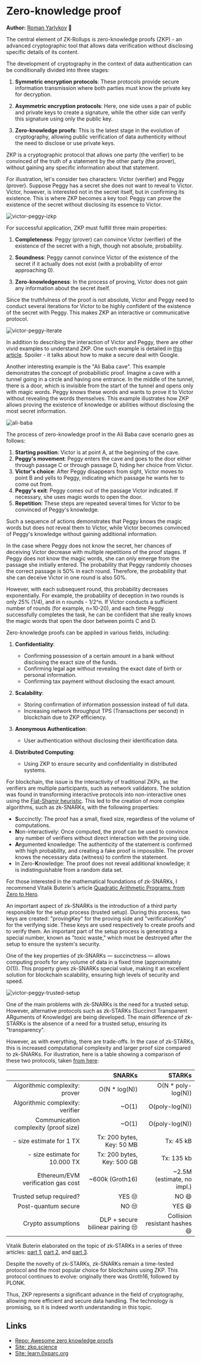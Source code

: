 # Zero-knowledge proof

**Author:** [Roman Yarlykov](https://github.com/rlkvrv) 🧐

The central element of ZK-Rollups is zero-knowledge proofs (ZKP) - an advanced cryptographic tool that allows data verification without disclosing specific details of its content.

The development of cryptography in the context of data authentication can be conditionally divided into three stages:

1. **Symmetric encryption protocols**: These protocols provide secure information transmission where both parties must know the private key for decryption.

2. **Asymmetric encryption protocols**: Here, one side uses a pair of public and private keys to create a signature, while the other side can verify this signature using only the public key.

3. **Zero-knowledge proofs**: This is the latest stage in the evolution of cryptography, allowing public verification of data authenticity without the need to disclose or use private keys.

ZKP is a cryptographic protocol that allows one party (the verifier) to be convinced of the truth of a statement by the other party (the prover), without gaining any specific information about that statement.

For illustration, let's consider two characters: Victor (verifier) and Peggy (prover). Suppose Peggy has a secret she does not want to reveal to Victor. Victor, however, is interested not in the secret itself, but in confirming its existence. This is where ZKP becomes a key tool: Peggy can prove the existence of the secret without disclosing its essence to Victor.

![victor-peggy-izkp](./img/victor-peggy-izkp.png)

For successful application, ZKP must fulfill three main properties:

1. **Completeness**: Peggy (prover) can convince Victor (verifier) of the existence of the secret with a high, though not absolute, probability.

2. **Soundness**: Peggy cannot convince Victor of the existence of the secret if it actually does not exist (with a probability of error approaching 0).

3. **Zero-knowledgeness**: In the process of proving, Victor does not gain any information about the secret itself.

Since the truthfulness of the proof is not absolute, Victor and Peggy need to conduct several iterations for Victor to be highly confident of the existence of the secret with Peggy. This makes ZKP an interactive or communicative protocol.

![victor-peggy-iterate](./img/victor-peggy-iterate.png)

In addition to describing the interaction of Victor and Peggy, there are other vivid examples to understand ZKP. One such example is detailed in [this article](https://blog.cryptographyengineering.com/2014/11/27/zero-knowledge-proofs-illustrated-primer/). Spoiler - it talks about how to make a secure deal with Google.

Another interesting example is the "Ali Baba cave". This example demonstrates the concept of probabilistic proof. Imagine a cave with a tunnel going in a circle and having one entrance. In the middle of the tunnel, there is a door, which is invisible from the start of the tunnel and opens only with magic words. Peggy knows these words and wants to prove it to Victor without revealing the words themselves. This example illustrates how ZKP allows proving the existence of knowledge or abilities without disclosing the most secret information.

![ali-baba](./img/ali-baba.png)

The process of zero-knowledge proof in the Ali Baba cave scenario goes as follows:

1. **Starting position**: Victor is at point A, at the beginning of the cave.
2. **Peggy's movement**: Peggy enters the cave and goes to the door either through passage C or through passage D, hiding her choice from Victor.
3. **Victor's choice**: After Peggy disappears from sight, Victor moves to point B and yells to Peggy, indicating which passage he wants her to come out from.
4. **Peggy's exit**: Peggy comes out of the passage Victor indicated. If necessary, she uses magic words to open the door.
5. **Repetition**: These steps are repeated several times for Victor to be convinced of Peggy's knowledge.

Such a sequence of actions demonstrates that Peggy knows the magic words but does not reveal them to Victor, while Victor becomes convinced of Peggy's knowledge without gaining additional information.

In the case where Peggy does not know the secret, her chances of deceiving Victor decrease with multiple repetitions of the proof stages. If Peggy does not know the magic words, she can only emerge from the passage she initially entered. The probability that Peggy randomly chooses the correct passage is 50% in each round. Therefore, the probability that she can deceive Victor in one round is also 50%.

However, with each subsequent round, this probability decreases exponentially. For example, the probability of deception in two rounds is only 25% (1/4), and in n rounds - 1/2^n. If Victor conducts a sufficient number of rounds (for example, n=10-20), and each time Peggy successfully completes the task, he can be confident that she really knows the magic words that open the door between points C and D.

Zero-knowledge proofs can be applied in various fields, including:

1. **Confidentiality**:

    - Confirming possession of a certain amount in a bank without disclosing the exact size of the funds.
    - Confirming legal age without revealing the exact date of birth or personal information.
    - Confirming tax payment without disclosing the exact amount.

2. **Scalability**:

    - Storing confirmation of information possession instead of full data.
    - Increasing network throughput TPS (Transactions per second) in blockchain due to ZKP efficiency.

3. **Anonymous Authentication**:

    - User authentication without disclosing their identification data.

4. **Distributed Computing**:
    - Using ZKP to ensure security and confidentiality in distributed systems.

For blockchain, the issue is the interactivity of traditional ZKPs, as the verifiers are multiple participants, such as network validators. The solution was found in transforming interactive protocols into non-interactive ones using the [Fiat-Shamir heuristic](https://en.wikipedia.org/wiki/Fiat–Shamir_heuristic). This led to the creation of more complex algorithms, such as zk-SNARKs, with the following properties:

-   **S**uccinctly: The proof has a small, fixed size, regardless of the volume of computations.
-   **N**on-interactively: Once computed, the proof can be used to convince any number of verifiers without direct interaction with the proving side.
-   **Ar**gumented knowledge: The authenticity of the statement is confirmed with high probability, and creating a fake proof is impossible. The prover knows the necessary data (witness) to confirm the statement.
-   In Zero-**K**nowledge: The proof does not reveal additional knowledge; it is indistinguishable from a random data set.

For those interested in the mathematical foundations of zk-SNARKs, I recommend Vitalik Buterin's article [Quadratic Arithmetic Programs: from Zero to Hero](https://medium.com/@VitalikButerin/quadratic-arithmetic-programs-from-zero-to-hero).

An important aspect of zk-SNARKs is the introduction of a third party responsible for the setup process (trusted setup). During this process, two keys are created: "provingKey" for the proving side and "verificationKey" for the verifying side. These keys are used respectively to create proofs and to verify them. An important part of the setup process is generating a special number, known as "toxic waste," which must be destroyed after the setup to ensure the system's security.

One of the key properties of zk-SNARKs — succinctness — allows computing proofs for any volume of data in a fixed time (approximately O(1)). This property gives zk-SNARKs special value, making it an excellent solution for blockchain scalability, ensuring high levels of security and speed.

![victor-peggy-trusted-setup](./img/victor-peggy-trusted-setup.png)

One of the main problems with zk-SNARKs is the need for a trusted setup. However, alternative protocols such as zk-STARKs (Succinct Transparent ARguments of Knowledge) are being developed. The main difference of zk-STARKs is the absence of a need for a trusted setup, ensuring its "transparency".

However, as with everything, there are trade-offs. In the case of zk-STARKs, this is increased computational complexity and larger proof size compared to zk-SNARKs. For illustration, here is a table showing a comparison of these two protocols, taken [from here](https://github.com/matter-labs/awesome-zero-knowledge-proofs#comparison-of-the-most-popular-zkp-systems):

|                                       |                                   SNARKs |                             STARKs |
| ------------------------------------: | ---------------------------------------: | ---------------------------------: |
|        Algorithmic complexity: prover |                           O(N \* log(N)) |                O(N \* poly-log(N)) |
|      Algorithmic complexity: verifier |                                    ~O(1) |                     O(poly-log(N)) |
| Communication complexity (proof size) |                                    ~O(1) |                     O(poly-log(N)) |
|              - size estimate for 1 TX |                Tx: 200 bytes, Key: 50 MB |                          Tx: 45 kB |
|         - size estimate for 10.000 TX |               Tx: 200 bytes, Key: 500 GB |                         Tx: 135 kb |
|    Ethereum/EVM verification gas cost |                          ~600k (Groth16) |         ~2.5M (estimate, no impl.) |
|               Trusted setup required? |                           YES :unamused: |                         NO :smile: |
|                   Post-quantum secure |                            NO :unamused: |                        YES :smile: |
|                    Crypto assumptions | DLP + secure bilinear pairing :unamused: | Collision resistant hashes :smile: |

Vitalik Buterin elaborated on the topic of zk-STARKs in a series of three articles: [part 1](https://vitalik.ca/general/2017/11/09/starks_part_1.html), [part 2](https://vitalik.ca/general/2017/11/22/starks_part_2.html), and [part 3](https://vitalik.ca/general/2018/07/21/starks_part_3.html).

Despite the novelty of zk-STARKs, zk-SNARKs remain a time-tested protocol and the most popular choice for blockchains using ZKP. This protocol continues to evolve: originally there was Groth16, followed by PLONK.

Thus, ZKP represents a significant advance in the field of cryptography, allowing more efficient and secure data handling. The technology is promising, so it is indeed worth understanding in this topic.

## Links

-   [Repo: Awesome zero knowledge proofs](https://github.com/ventali/awesome-zk)
-   [Site: zkp.science](https://zkp.science/)
-   [Site: learn.0xparc.org](https://learn.0xparc.org/)
